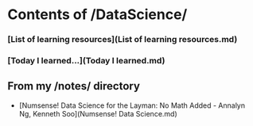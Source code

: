 # Contents of /DataScience/

### [List of learning resources](List of learning resources.md)

### [Today I learned...](Today I learned.md)

## From my /notes/ directory
- [Numsense! Data Science for the Layman: No Math Added - Annalyn Ng, Kenneth Soo](Numsense! Data Science.md)